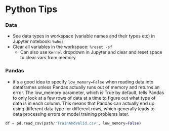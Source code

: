 # Python Tips

### Data

- See data types in workspace (variable names and their types etc) in Jupyter notebook: `%whos`
- Clear all variables in the workspace: `%reset -sf`
  - Can also use `Kernel` dropdown in Jupyter and clear and reset space to clear vars from memory

### Pandas
-  it's a good idea to specify `low_memory=False` when reading data into dataframes unless Pandas actually runs out of memory and returns an error. The low_memory parameter, which is True by default, tells Pandas to only look at a few rows of data at a time to figure out what type of data is in each column. This means that Pandas can actually end up using different data type for different rows, which generally leads to data processing errors or model training problems later.
```python
df = pd.read_csv(path/'TrainAndValid.csv', low_memory=False)
```
